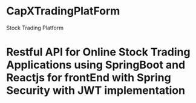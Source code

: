 # CapXTradingPlatForm
Stock Trading Platform
# Restful API for Online Stock Trading Applications using SpringBoot and Reactjs for frontEnd with Spring Security with JWT implementation


